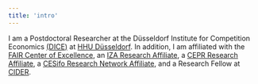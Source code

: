 ```yaml
---
title: 'intro'
---
```


I am a Postdoctoral Researcher at the Düsseldorf Institute for Competition Economics [(DICE)](https://www.dice.hhu.de/en/dice/people/post-docs/dr-henning-hermes) at [HHU Düsseldorf](https://www.hhu.de/en/). In addition, I am affiliated with the [FAIR Center of Excellence](https://fair.nhh.no/), an [IZA Research Affiliate](https://www.iza.org/people/affiliates/27996/henning-hermes), a [CEPR Research Affiliate](https://portal.cepr.org/user/69807), a [CESifo Research Network Affiliate](https://www.cesifo.org/en/node/62440), and a Research Fellow at [CIDER](https://www.leibniz-bildung.de/en/cider/).
